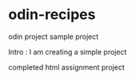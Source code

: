 # odin-recipes
odin project sample project

Intro : I am creating a simple project

completed html assignment project